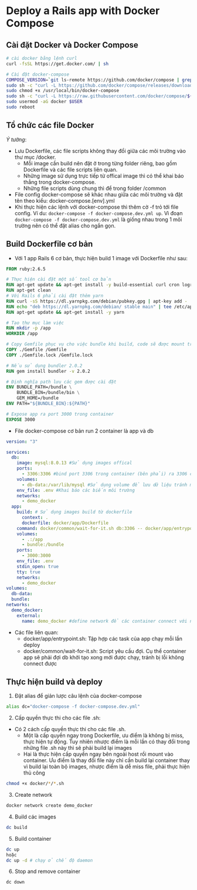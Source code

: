# Deploy a Rails app with Docker Compose

## Cài đặt Docker và Docker Compose

```bash
# cài docker bằng lệnh curl
curl -fsSL https://get.docker.com/ | sh

# Cài đặt docker-compose
COMPOSE_VERSION=`git ls-remote https://github.com/docker/compose | grep refs/tags | grep -oP "[0-9]+\.[0-9][0-9]+\.[0-9]+$" | tail -n 1`
sudo sh -c "curl -L https://github.com/docker/compose/releases/download/${COMPOSE_VERSION}/docker-compose-`uname -s`-`uname -m` > /usr/local/bin/docker-compose"
sudo chmod +x /usr/local/bin/docker-compose
sudo sh -c "curl -L https://raw.githubusercontent.com/docker/compose/${COMPOSE_VERSION}/contrib/completion/bash/docker-compose > /etc/bash_completion.d/docker-compose"
sudo usermod -aG docker $USER
sudo reboot
```

## Tổ chức các file Docker

*Ý tưởng*:
* Lưu Dockerfile, các file scripts không thay đổi giữa các môi trường vào thư mục /docker.
  * Mỗi image cần build nên đặt ở trong từng folder riêng, bao gồm Dockerfile và các file scripts liên quan.
  * Những image sử dụng trực tiếp từ offical image thì có thể khai báo thẳng trong docker-compose.
  * Những file scripts dùng chung thì để trong folder /common
* File config docker-compose sẽ khác nhau giữa các môi trường và đặt tên theo kiểu: docker-compose.[env].yml
* Khi thực hiện các lệnh với docker-compose thì thêm cờ -f trỏ tới file config. Ví du: `docker-compose -f docker-compose.dev.yml up`. Vì đoạn `docker-compose -f docker-compose.dev.yml` là giống nhau trong 1 môi trường nên có thể đặt alias cho ngắn gọn.

## Build Dockerfile cơ bản

* Với 1 app Rails 6 cơ bản, thực hiện build 1 image với Dockerfile như sau:

```Dockerfile
FROM ruby:2.6.5

# Thực hiện cài đặt một số tool cơ bản
RUN apt-get update && apt-get install -y build-essential curl cron logrotate gettext-base nano
RUN apt-get clean
# Với Rails 6 phải cài đặt thêm yarn
RUN curl -sS https://dl.yarnpkg.com/debian/pubkey.gpg | apt-key add -
RUN echo "deb https://dl.yarnpkg.com/debian/ stable main" | tee /etc/apt/sources.list.d/yarn.list
RUN apt-get update && apt-get install -y yarn

# Tạo thư mục làm việc
RUN mkdir -p /app
WORKDIR /app

# Copy Gemfile phục vụ cho việc bundle khi build, code sẽ được mount trong config của Compose
COPY ./Gemfile /Gemfile
COPY ./Gemfile.lock /Gemfile.lock

# Nếu sử dụng bundler 2.0.2
RUN gem install bundler -v 2.0.2

# Định nghĩa path lưu các gem được cài đặt
ENV BUNDLE_PATH=/bundle \
    BUNDLE_BIN=/bundle/bin \
    GEM_HOME=/bundle
ENV PATH="${BUNDLE_BIN}:${PATH}"

# Expose app ra port 3000 trong container
EXPOSE 3000
```

* File docker-compose cơ bản run 2 container là app và db

```yml
version: "3"

services:
  db:
    image: mysql:8.0.13 #Sử dụng images offical
    ports:
      - 3306:3306 #bind port 3306 trong container (bên phải) ra 3306 của host (bên trái)
    volumes:
      - db-data:/var/lib/mysql #Sử dụng volume để lưu dữ liệu tránh mất mát mỗi lần rebuild container
    env_file: .env #Khai báo các biến môi trường
    networks:
      - demo_docker
  app:
    build: # Sử dụng images build từ dockerfile
      context: .
      dockerfile: docker/app/Dockerfile
    command: docker/common/wait-for-it.sh db:3306 -- docker/app/entrypoint.sh #command sau khi build container thành công
    volumes:
      - .:/app
      - bundle:/bundle
    ports:
      - 3000:3000
    env_file: .env
    stdin_open: true
    tty: true
    networks:
      - demo_docker
volumes:
  db-data:
  bundle:
networks:
  demo_docker:
    external:
      name: demo_docker #define network để các container connect với nhau
```

* Các file liên quan:
  * docker/app/entrypoint.sh: Tập hợp các task của app chạy mỗi lần deploy
  * docker/common/wait-for-it.sh: Script yêu cầu đợi. Cụ thể container app sẽ phải đợi db khởi tạo xong mới được chạy, tránh bị lỗi không connect được

## Thực hiện build và deploy
1. Đặt alias để giản lược câu lệnh của docker-compose
```bash
alias dc="docker-compose -f docker-compose.dev.yml"
```
2. Cấp quyền thực thi cho các file .sh:
* Có 2 cách cấp quyền thực thi cho các file .sh.
  * Một là cấp quyền ngay trong Dockerfile, ưu điểm là không bị miss, thực hiện tự động. Tuy nhiên nhược điểm là mỗi lần có thay đổi trong những file .sh này thì sẽ phải build lại images
  * Hai là thực hiện cấp quyền ngay bên ngoài host rồi mount vào container. Ưu điểm là thay đổi file này chỉ cần build lại container thay vì build lại toàn bộ images, nhược điểm là dễ miss file, phải thực hiện thủ công

```bash
chmod +x docker/*/*.sh
```


3. Create network
```bash
docker network create demo_docker
```

4. Build các images
```bash
dc build
```

5. Build container
```bash
dc up
hoặc
dc up -d # chạy ở chế độ daemon
```

6. Stop and remove container
```
dc down
```
